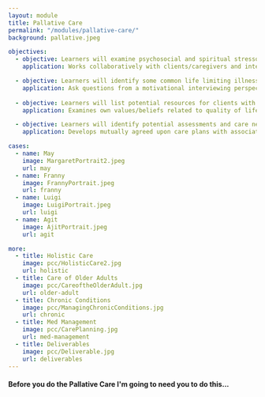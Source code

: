```yaml
--- 
layout: module
title: Pallative Care
permalink: "/modules/pallative-care/"
background: pallative.jpeg

objectives:
  - objective: Learners will examine psychosocial and spiritual stressors experienced by clients with life limiting illness and their caregivers
    application: Works collaboratively with clients/caregivers and interdisciplinary team to holistically assess / plan / monitor a wide variety of health challenges in the home/community setting under a “Home is Best” philosophy

  - objective: Learners will identify some common life limiting illnesses and their impacts on clients
    application: Ask questions from a motivational interviewing perspective
    
  - objective: Learners will list potential resources for clients with life limiting illness and their caregivers
    application: Examines own values/beliefs related to quality of life and client autonomy in home/community settings

  - objective: Learners will identify potential assessments and care needs for clients with life limiting illness and their caregivers
    application: Develops mutually agreed upon care plans with associated interventions that are clients specific and individualized.

cases:
  - name: May
    image: MargaretPortrait2.jpeg
    url: may
  - name: Franny
    image: FrannyPortrait.jpeg
    url: franny
  - name: Luigi
    image: LuigiPortrait.jpeg
    url: luigi
  - name: Agit
    image: AjitPortrait.jpeg
    url: agit

more:
  - title: Holistic Care
    image: pcc/HolisticCare2.jpg
    url: holistic
  - title: Care of Older Adults
    image: pcc/CareoftheOlderAdult.jpg
    url: older-adult
  - title: Chronic Conditions
    image: pcc/ManagingChronicConditions.jpg
    url: chronic
  - title: Med Management
    image: pcc/CarePlanning.jpg
    url: med-management
  - title: Deliverables
    image: pcc/Deliverable.jpg
    url: deliverables
---
```

#### Before you do the Pallative Care I'm going to need you to do this...